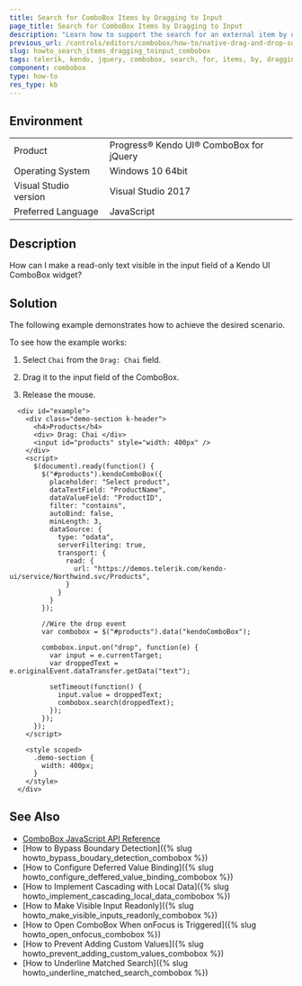 ```yaml
---
title: Search for ComboBox Items by Dragging to Input
page_title: Search for ComboBox Items by Dragging to Input
description: "Learn how to support the search for an external item by dragging it to the input field of a Kendo UI ComboBox widget."
previous_url: /controls/editors/combobox/how-to/native-drag-and-drop-support, /controls/editors/combobox/how-to/filtering/native-drag-and-drop-support
slug: howto_search_items_dragging_toinput_combobox
tags: telerik, kendo, jquery, combobox, search, for, items, by, dragging, to, input
component: combobox
type: how-to
res_type: kb
---
```


## Environment

<table>
 <tr>
  <td>Product</td>
  <td>Progress® Kendo UI® ComboBox for jQuery</td>
 </tr>
 <tr>
  <td>Operating System</td>
  <td>Windows 10 64bit</td>
 </tr>
 <tr>
  <td>Visual Studio version</td>
  <td>Visual Studio 2017</td>
 </tr>
 <tr>
  <td>Preferred Language</td>
  <td>JavaScript</td>
 </tr>
</table>

## Description

How can I make a read-only text visible in the input field of a Kendo UI ComboBox widget?

## Solution

The following example demonstrates how to achieve the desired scenario.

To see how the example works:

1. Select `Chai` from the `Drag: Chai` field.

1. Drag it to the input field of the ComboBox.

1. Release the mouse.


```dojo
  <div id="example">
    <div class="demo-section k-header">
      <h4>Products</h4>
      <div> Drag: Chai </div>
      <input id="products" style="width: 400px" />
    </div>
    <script>
      $(document).ready(function() {
        $("#products").kendoComboBox({
          placeholder: "Select product",
          dataTextField: "ProductName",
          dataValueField: "ProductID",
          filter: "contains",
          autoBind: false,
          minLength: 3,
          dataSource: {
            type: "odata",
            serverFiltering: true,
            transport: {
              read: {
                url: "https://demos.telerik.com/kendo-ui/service/Northwind.svc/Products",
              }
            }
          }
        });

        //Wire the drop event
        var combobox = $("#products").data("kendoComboBox");

        combobox.input.on("drop", function(e) {
          var input = e.currentTarget;
          var droppedText = e.originalEvent.dataTransfer.getData("text");

          setTimeout(function() {
            input.value = droppedText;
            combobox.search(droppedText);
          });
        });
      });
    </script>

    <style scoped>
      .demo-section {
        width: 400px;
      }
    </style>
  </div>
```

## See Also

* [ComboBox JavaScript API Reference](/api/javascript/ui/combobox)
* [How to Bypass Boundary Detection]({% slug howto_bypass_boudary_detection_combobox %})
* [How to Configure Deferred Value Binding]({% slug howto_configure_deffered_value_binding_combobox %})
* [How to Implement Cascading with Local Data]({% slug howto_implement_cascading_local_data_combobox %})
* [How to Make Visible Input Readonly]({% slug howto_make_visible_inputs_readonly_combobox %})
* [How to Open ComboBox When onFocus is Triggered]({% slug howto_open_onfocus_combobox %})
* [How to Prevent Adding Custom Values]({% slug howto_prevent_adding_custom_values_combobox %})
* [How to Underline Matched Search]({% slug howto_underline_matched_search_combobox %})
